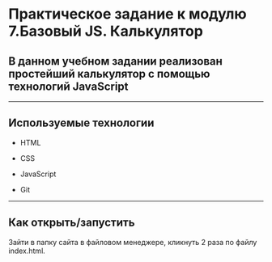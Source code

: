 # Практическое задание к модулю 7.Базовый JS. Калькулятор

## В данном учебном задании реализован простейший калькулятор с помощью технологий JavaScript

***

## Используемые технологии

* HTML

* CSS

* JavaScript

* Git

***

## Как открыть/запустить

Зайти в папку сайта в файловом менеджере, кликнуть 2 раза по файлу index.html.
